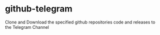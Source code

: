 # github-telegram
Clone and Download the specified github repositories code and releases to the Telegram Channel
